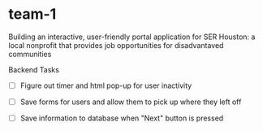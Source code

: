 # team-1
Building an interactive, user-friendly portal application for SER Houston: a local nonprofit that provides job opportunities for disadvantaved communities 


Backend Tasks
- [ ] Figure out timer and html pop-up for user inactivity 
- [ ] Save forms for users and allow them to pick up where they left off 
- [ ] Save information to database when "Next" button is pressed 


